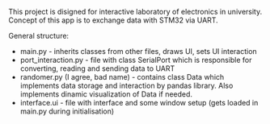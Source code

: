 This project is disigned for interactive laboratory of electronics in university. 
Concept of this app is to exchange data with STM32 via UART.

General structure:
- main.py  -  inherits classes from other files, draws UI, sets UI interaction
- port_interaction.py  -  file with class SerialPort which is responsible for converting, reading and sending data to UART
- randomer.py (I agree, bad name)  -  contains class Data which implements data storage and interaction by pandas library.
  Also implements dinamic visualization of Data if needed.
- interface.ui  -  file with interface and some window setup (gets loaded in main.py during initialisation)
